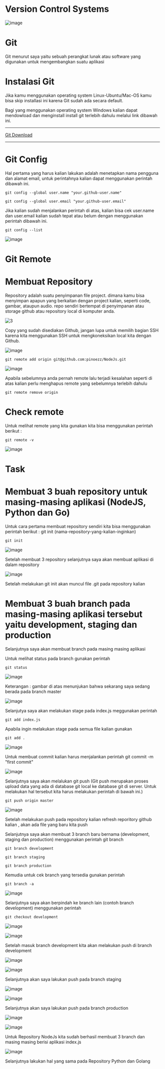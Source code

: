 # Version Control Systems

![image](https://user-images.githubusercontent.com/106061407/170829146-6659e918-d5b0-4f81-b203-650e747c020a.png)

# Git
Git menurut saya yaitu sebuah perangkat lunak atau software yang digunakan untuk mengembangkan suatu aplikasi

# Instalasi Git

Jika kamu menggunakan operating system Linux-Ubuntu/Mac-OS kamu bisa skip installasi ini karena Git sudah ada secara default.


Bagi yang menggunakan operating system Windows kalian dapat mendowload dan menginstall install git terlebih dahulu melalui link dibawah ini.

-------------
[Git Download](https://git-scm.com/downloads)

-------------

# Git Config

Hal pertama yang harus kalian lakukan adalah menetapkan nama pengguna dan alamat email, untuk perintahnya kalian dapat menggunakan perintah dibawah ini.

```
git config --global user.name "your.github-user.name"
```

```
git config --global user.email "your.github-user.email"
```

Jika kalian sudah menjalankan perintah di atas, kalian bisa cek user.name dan user.email kalian sudah tepat atau belum dengan menggunakan perintah dibawah ini.

```
git config --list
```

![image](https://user-images.githubusercontent.com/106061407/170834949-4f980dcb-9cb3-445d-9b19-7fb85f36ffa5.png)

# Git Remote

# Membuat Repository​

Repository adalah suatu penyimpanan file project. dimana kamu bisa menyimpan apapun yang berkaitan dengan project kalian, seperti code, gambar, ataupun 
audio. repo sendiri bertempat di penyimpanan atau storage github atau repository local di komputer anda.

![3](https://user-images.githubusercontent.com/106061407/170835864-ab2f2834-6cee-4ce1-b059-2166acc6036b.png)


Copy yang sudah disediakan Github, jangan lupa untuk memilih bagian SSH karena kita menggunakan SSH untuk mengkoneksikan local kita dengan Github.

![image](https://user-images.githubusercontent.com/106061407/170835790-02eed5a2-0705-4341-913c-163711fa61ba.png)

```
git remote add origin git@github.com:pinoezz/NodeJs.git
```

![image](https://user-images.githubusercontent.com/106061407/170836066-e98e718a-c8a4-4e67-81e0-34459443b67b.png)

Apabila sebelumnya anda pernah remote lalu terjadi kesalahan seperti di atas kalian perlu menghapus remote yang sebelumnya terlebih dahulu

```
git remote remove origin
```

# Check remote​

Untuk melihat remote yang kita gunakan kita bisa menggunakan perintah berikut :

```
git remote -v
```
![image](https://user-images.githubusercontent.com/106061407/170836161-af1bc8e4-fa14-4d60-bc48-a11e2d32938f.png)


# Task

# Membuat 3 buah repository untuk masing-masing aplikasi (NodeJS, Python dan Go)

Untuk cara pertama membuat repository sendiri kita bisa menggunakan perintah berikut :
git init (nama-repository-yang-kalian-inginkan)

```
git init
```

![image](https://user-images.githubusercontent.com/106061407/170830880-594d11b7-d097-4f1b-8957-eedb820ff2a9.png)

Setelah membuat 3 repository selanjutnya saya akan membuat aplikasi di dalam repository

![image](https://user-images.githubusercontent.com/106061407/170869792-5f7c3633-9dbb-4766-bf60-0e080901280a.png)

Setelah melakukan git init akan muncul file .git pada repository kalian


# Membuat 3 buah branch pada masing-masing aplikasi tersebut yaitu development, staging dan production

Selanjutnya saya akan membuat branch pada masing masing aplikasi 

Untuk melihat status pada branch gunakan perintah

```
git status
```

![image](https://user-images.githubusercontent.com/106061407/170835532-03a325c5-98cd-4f5a-b24a-2e5ad0cd7321.png)

Keterangan : gambar di atas menunjukan bahwa sekarang saya sedang berada pada branch master

![image](https://user-images.githubusercontent.com/106061407/170836586-09c233bb-e0cb-4700-acb0-8f5f417a4744.png)

Selanjutya saya akan melakukan stage pada index.js meggunakan perintah

```
git add index.js 
```

Apabila ingin melakukan stage pada semua file kalian gunakan 

```
git add .
```

![image](https://user-images.githubusercontent.com/106061407/170866108-67e2235b-7443-427c-a8de-ee76c6e9f980.png)


Untuk membuat commit kalian harus menjalankan perintah git commit -m "first commit"

![image](https://user-images.githubusercontent.com/106061407/170836729-38d76a8c-0d45-4af6-8045-b26053b3aae1.png)

Selanjutnya saya akan melalukan git push (Git push merupakan proses upload data yang ada di database git local ke database git di server. Untuk melakukan hal tersebut kita harus melakukan perintah di bawah ini.)

```
git push origin master
```


![image](https://user-images.githubusercontent.com/106061407/170866429-32d202f1-ea13-4fc5-a713-98de5649d3f5.png)

Setelah melakukan push pada repository kalian refresh reporitory github kalian , akan ada file yang baru kita push

Selanjutnya saya akan membuat 3 branch baru bernama (development, staging dan production) menggunakan perintah git branch 

```
git branch development
```

```
git branch staging
```

```
git branch production
```

Kemudia untuk cek branch yang tersedia gunakan perintah 

```
git branch -a
```

![image](https://user-images.githubusercontent.com/106061407/170866923-da6177cd-3e75-43dc-84fd-52f8907b1ea0.png)

Selanjutnya saya akan berpindah ke branch lain (contoh branch development) menggunakan perintah

```
git checkout development
```

![image](https://user-images.githubusercontent.com/106061407/170866998-9a063ee3-bce9-4a29-a0ab-6a66b3cd1970.png)

![image](https://user-images.githubusercontent.com/106061407/170870268-2dd5fe23-954e-4421-8d41-e89a11e9d00d.png)

Setelah masuk branch development kita akan melakukan push di branch development

![image](https://user-images.githubusercontent.com/106061407/170870579-1b8173d1-2050-43e3-ab36-fe8434525792.png)

![image](https://user-images.githubusercontent.com/106061407/170870659-3d5bf55a-477c-40d9-a77a-5369df88631f.png)

Selanjutnya akan saya lakukan push pada branch staging

![image](https://user-images.githubusercontent.com/106061407/170870757-7488da0f-0e49-4417-979b-64edac0ae659.png)

![image](https://user-images.githubusercontent.com/106061407/170870830-af2a9eaa-9c98-4731-8db4-cd154e5db6e4.png)


Selanjutnya akan saya lakukan push pada branch production

![image](https://user-images.githubusercontent.com/106061407/170870881-c232197b-3673-40d9-93b0-625a99c91bc7.png)

![image](https://user-images.githubusercontent.com/106061407/170870905-27f4faa0-9503-49bd-9105-01c0651a11b5.png)

Untuk Repository NodeJs kita sudah berhasil membuat 3 branch dan masing masing berisi aplikasi index.js

![image](https://user-images.githubusercontent.com/106061407/170871193-b6296275-217f-40c3-bb25-4d4a8b420f52.png)

Selanjutnya lakukan hal yang sama pada Repository Python dan Golang
